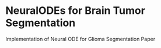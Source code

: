# NeuralODEs for Brain Tumor Segmentation

Implementation of Neural ODE for Glioma Segmentation Paper
